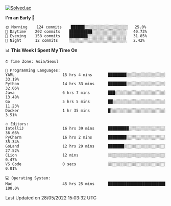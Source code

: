 [![Solved.ac](http://mazassumnida.wtf/api/v2/generate_badge?boj=kuckjwi)](https://solved.ac/kuckjwi)
<!--START_SECTION:waka-->
**I'm an Early 🐤** 

```text
🌞 Morning    124 commits    ██████░░░░░░░░░░░░░░░░░░░   25.0% 
🌆 Daytime    202 commits    ██████████░░░░░░░░░░░░░░░   40.73% 
🌃 Evening    158 commits    ████████░░░░░░░░░░░░░░░░░   31.85% 
🌙 Night      12 commits     ░░░░░░░░░░░░░░░░░░░░░░░░░   2.42%

```


📊 **This Week I Spent My Time On** 

```text
⌚︎ Time Zone: Asia/Seoul

💬 Programming Languages: 
YAML                     15 hrs 4 mins       ████████░░░░░░░░░░░░░░░░░   33.19% 
Python                   14 hrs 33 mins      ████████░░░░░░░░░░░░░░░░░   32.06% 
Java                     6 hrs 7 mins        ███░░░░░░░░░░░░░░░░░░░░░░   13.48% 
Go                       5 hrs 5 mins        ██░░░░░░░░░░░░░░░░░░░░░░░   11.23% 
Docker                   1 hr 35 mins        █░░░░░░░░░░░░░░░░░░░░░░░░   3.51%

🔥 Editors: 
IntelliJ                 16 hrs 39 mins      █████████░░░░░░░░░░░░░░░░   36.66% 
PyCharm                  16 hrs 2 mins       ████████░░░░░░░░░░░░░░░░░   35.34% 
GoLand                   12 hrs 29 mins      ███████░░░░░░░░░░░░░░░░░░   27.52% 
CLion                    12 mins             ░░░░░░░░░░░░░░░░░░░░░░░░░   0.47% 
VS Code                  0 secs              ░░░░░░░░░░░░░░░░░░░░░░░░░   0.01%

💻 Operating System: 
Mac                      45 hrs 25 mins      █████████████████████████   100.0%

```


 Last Updated on 28/05/2022 15:03:32 UTC
<!--END_SECTION:waka-->
